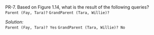 PR-7. Based on Figure 1.14, what is the result of the following queries?
      `Parent (Fay, Tara)?`
      `GrandParent (Tara, Willie)?`

*Solution:*  
`Parent (Fay, Tara)? Yes`
`GrandParent (Tara, Willie)? No`

